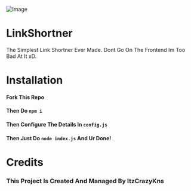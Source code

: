 ![Image](https://media.discordapp.net/attachments/1075348295641223298/1079481895953379359/image.png)
# LinkShortner
 The Simplest Link Shortner Ever Made. Dont Go On The Frontend Im Too Bad At It xD.
# Installation
#### Fork This Repo
#### Then Do `npm i`
#### Then Configure The Details In `config.js`
#### Then Just Do `node index.js` And Ur Done!
# Credits
### This Project Is Created And Managed By ItzCrazyKns
